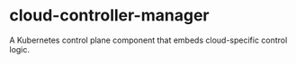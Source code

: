 # cloud-controller-manager

A Kubernetes control plane component that embeds cloud-specific control logic.